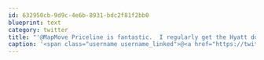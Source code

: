 ```yaml
---
id: 632950cb-9d9c-4e6b-8931-bdc2f81f2bb0
blueprint: text
category: twitter
title: "'@MapMove Priceline is fantastic.  I regularly get the Hyatt downtown YVR for &lt;100"
caption: '<span class="username username_linked">@<a href="https://twitter.com/MapMove" title="Mark Payne">MapMove</a></span> Priceline is fantastic.  I regularly get the Hyatt downtown YVR for &lt;100'
---
```

